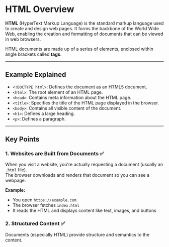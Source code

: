 # HTML Overview

**HTML** (HyperText Markup Language) is the standard markup language used to create and design web pages. It forms the backbone of the World Wide Web, enabling the creation and formatting of documents that can be viewed in web browsers.

HTML documents are made up of a series of elements, enclosed within angle brackets called **tags**.

---

## Example Explained

- `<!DOCTYPE html>`: Defines the document as an HTML5 document.
- `<html>`: The root element of an HTML page.
- `<head>`: Contains meta information about the HTML page.
- `<title>`: Specifies the title of the HTML page displayed in the browser.
- `<body>`: Contains all visible content of the document.
- `<h1>`: Defines a large heading.
- `<p>`: Defines a paragraph.

---

## Key Points

### 1. Websites are Built from Documents ✅

When you visit a website, you're actually requesting a document (usually an `.html` file).  
The browser downloads and renders that document so you can see a webpage.

**Example:**

- You open `https://example.com`
- The browser fetches `index.html`
- It reads the HTML and displays content like text, images, and buttons

### 2. Structured Content ✅

Documents (especially HTML) provide structure and semantics to the content.
